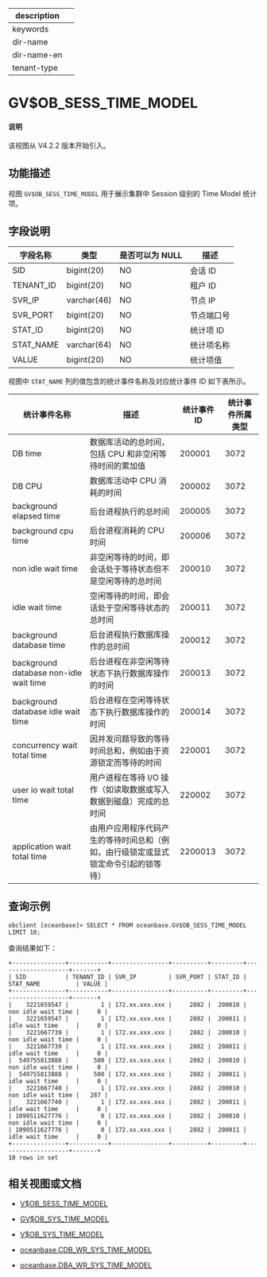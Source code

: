 |description||
|---|---|
|keywords||
|dir-name||
|dir-name-en||
|tenant-type||

# GV$OB_SESS_TIME_MODEL

<main id="notice" type='explain'>
<h4>说明</h4>
<p>该视图从 V4.2.2 版本开始引入。</p>
</main>

## 功能描述

视图 `GV$OB_SESS_TIME_MODEL` 用于展示集群中 Session 级别的 Time Model 统计项。

## 字段说明

| **字段名称** | **类型**  | **是否可以为 NULL** | **描述**                               |
|------------|-------------|---------------------|----------------------------------------|
| SID        | bigint(20)  | NO   | 会话 ID     |
| TENANT_ID  | bigint(20)  | NO   | 租户 ID     |
| SVR_IP     | varchar(46) | NO   | 节点 IP       |
| SVR_PORT   | bigint(20)  | NO   | 节点端口号        |
| STAT_ID    | bigint(20)  | NO   | 统计项 ID         |
| STAT_NAME  | varchar(64) | NO   | 统计项名称       |
| VALUE      | bigint(20)  | NO   | 统计项值        |

视图中 `STAT_NAME` 列的值包含的统计事件名称及对应统计事件 ID 如下表所示。

| 统计事件名称 | 描述 | 统计事件 ID | 统计事件所属类型 |
| ------------|------|------------|----------------|
| DB time                                |  数据库活动的总时间，包括 CPU 和非空闲等待时间的累加值  |  200001 |  3072 |
| DB CPU                                 |  数据库活动中 CPU 消耗的时间                    |  200002 |  3072 |
| background elapsed time                |  后台进程执行的总时间                           |  200005 |  3072 |
| background cpu time                    |  后台进程消耗的 CPU 时间                        |  200006 |  3072 |
| non idle wait time                     |  非空闲等待的时间，即会话处于等待状态但不是空闲等待的总时间  |  200010 |  3072 |
| idle wait time                         |  空闲等待的时间，即会话处于空闲等待状态的总时间    |  200011 |  3072 |
| background database time               |  后台进程执行数据库操作的总时间                   |  200012 |  3072 |
| background database non-idle wait time |  后台进程在非空闲等待状态下执行数据库操作的时间    |  200013 |  3072 |
| background database idle wait time     |  后台进程在空闲等待状态下执行数据库操作的时间      |  200014 |  3072 |
| concurrency wait total time            | 因并发问题导致的等待时间总和，例如由于资源锁定而等待的时间 | 220001 |  3072 |
| user io wait total time                | 用户进程在等待 I/O 操作（如读取数据或写入数据到磁盘）完成的总时间 | 220002 |  3072 |
| application wait total time            | 由用户应用程序代码产生的等待时间总和（例如，由行级锁定或显式锁定命令引起的锁等待）| 2200013 |  3072 |

## 查询示例

```shell
obclient [oceanbase]> SELECT * FROM oceanbase.GV$OB_SESS_TIME_MODEL LIMIT 10;
```

查询结果如下：

```shell
+---------------+-----------+----------------+----------+---------+--------------------+-------+
| SID           | TENANT_ID | SVR_IP         | SVR_PORT | STAT_ID | STAT_NAME          | VALUE |
+---------------+-----------+----------------+----------+---------+--------------------+-------+
|    3221659547 |         1 | 172.xx.xxx.xxx |     2882 |  200010 | non idle wait time |     0 |
|    3221659547 |         1 | 172.xx.xxx.xxx |     2882 |  200011 | idle wait time     |     0 |
|    3221667739 |         1 | 172.xx.xxx.xxx |     2882 |  200010 | non idle wait time |     0 |
|    3221667739 |         1 | 172.xx.xxx.xxx |     2882 |  200011 | idle wait time     |     0 |
|  549755813888 |       500 | 172.xx.xxx.xxx |     2882 |  200010 | non idle wait time |     0 |
|  549755813888 |       500 | 172.xx.xxx.xxx |     2882 |  200011 | idle wait time     |     0 |
|    3221667740 |         1 | 172.xx.xxx.xxx |     2882 |  200010 | non idle wait time |   287 |
|    3221667740 |         1 | 172.xx.xxx.xxx |     2882 |  200011 | idle wait time     |     0 |
| 1099511627776 |         0 | 172.xx.xxx.xxx |     2882 |  200010 | non idle wait time |     0 |
| 1099511627776 |         0 | 172.xx.xxx.xxx |     2882 |  200011 | idle wait time     |     0 |
+---------------+-----------+----------------+----------+---------+--------------------+-------+
10 rows in set
```

## 相关视图或文档

* [V$OB_SESS_TIME_MODEL](33700.v-ob_sess_time_model-of-sys-tenant.md)

* [GV$OB_SYS_TIME_MODEL](4200.gv-ob_sys_time_model-of-sys-tenant.md)

* [V$OB_SYS_TIME_MODEL](34600.v-ob_sys_time_model-of-sys-tenant.md)

* [oceanbase.CDB_WR_SYS_TIME_MODEL](../200.dictionary-view-of-sys-tenant/14000.o-cdb_wr_sys_time_model-of-sys-tenant.md)

* [oceanbase.DBA_WR_SYS_TIME_MODEL](../200.dictionary-view-of-sys-tenant/27700.o-dba_wr_sys_time_model-of-sys-tenant.md)
